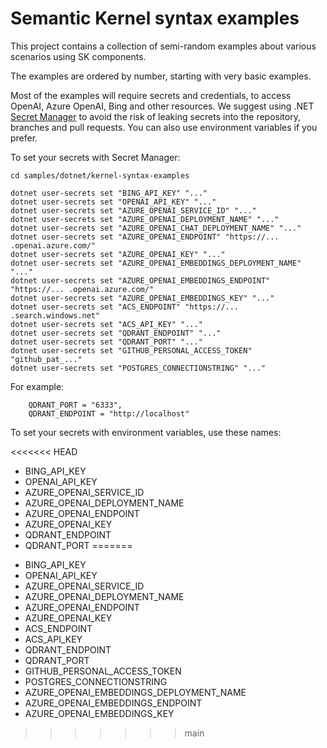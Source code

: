 # Semantic Kernel syntax examples

This project contains a collection of semi-random examples about various scenarios
using SK components.

The examples are ordered by number, starting with very basic examples.

Most of the examples will require secrets and credentials, to access OpenAI, Azure OpenAI,
Bing and other resources. We suggest using .NET
[Secret Manager](https://learn.microsoft.com/en-us/aspnet/core/security/app-secrets)
to avoid the risk of leaking secrets into the repository, branches and pull requests.
You can also use environment variables if you prefer.

To set your secrets with Secret Manager:

```
cd samples/dotnet/kernel-syntax-examples

dotnet user-secrets set "BING_API_KEY" "..."
dotnet user-secrets set "OPENAI_API_KEY" "..."
dotnet user-secrets set "AZURE_OPENAI_SERVICE_ID" "..."
dotnet user-secrets set "AZURE_OPENAI_DEPLOYMENT_NAME" "..."
dotnet user-secrets set "AZURE_OPENAI_CHAT_DEPLOYMENT_NAME" "..."
dotnet user-secrets set "AZURE_OPENAI_ENDPOINT" "https://... .openai.azure.com/"
dotnet user-secrets set "AZURE_OPENAI_KEY" "..."
dotnet user-secrets set "AZURE_OPENAI_EMBEDDINGS_DEPLOYMENT_NAME" "..."
dotnet user-secrets set "AZURE_OPENAI_EMBEDDINGS_ENDPOINT" "https://... .openai.azure.com/"
dotnet user-secrets set "AZURE_OPENAI_EMBEDDINGS_KEY" "..."
dotnet user-secrets set "ACS_ENDPOINT" "https://... .search.windows.net"
dotnet user-secrets set "ACS_API_KEY" "..."
dotnet user-secrets set "QDRANT_ENDPOINT" "..."
dotnet user-secrets set "QDRANT_PORT" "..."
dotnet user-secrets set "GITHUB_PERSONAL_ACCESS_TOKEN" "github_pat_..."
dotnet user-secrets set "POSTGRES_CONNECTIONSTRING" "..."
```

For example:

```
    QDRANT_PORT = "6333",
    QDRANT_ENDPOINT = "http://localhost"
```

To set your secrets with environment variables, use these names:

<<<<<<< HEAD
- BING_API_KEY
- OPENAI_API_KEY
- AZURE_OPENAI_SERVICE_ID
- AZURE_OPENAI_DEPLOYMENT_NAME
- AZURE_OPENAI_ENDPOINT
- AZURE_OPENAI_KEY
- QDRANT_ENDPOINT
- QDRANT_PORT
=======
* BING_API_KEY
* OPENAI_API_KEY
* AZURE_OPENAI_SERVICE_ID
* AZURE_OPENAI_DEPLOYMENT_NAME
* AZURE_OPENAI_ENDPOINT
* AZURE_OPENAI_KEY
* ACS_ENDPOINT
* ACS_API_KEY
* QDRANT_ENDPOINT
* QDRANT_PORT
* GITHUB_PERSONAL_ACCESS_TOKEN
* POSTGRES_CONNECTIONSTRING
* AZURE_OPENAI_EMBEDDINGS_DEPLOYMENT_NAME
* AZURE_OPENAI_EMBEDDINGS_ENDPOINT
* AZURE_OPENAI_EMBEDDINGS_KEY
>>>>>>> main
